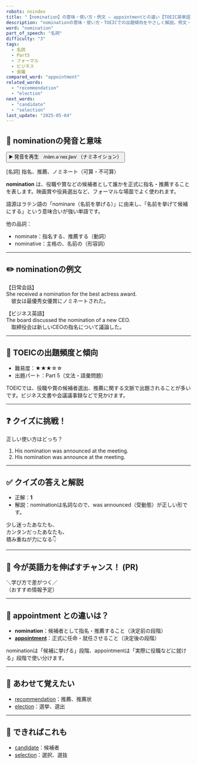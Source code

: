 ```yaml
---
robots: noindex
title: "【nomination】の意味・使い方・例文 ― appointmentとの違い【TOEIC英単語】"
description: "nominationの意味・使い方・TOEICでの出題傾向をやさしく解説。例文・クイズ付きでappointmentとの違いもわかりやすく学べます。"
word: "nomination"
part_of_speech: "名詞"
difficulty: "3"
tags:
  - 名詞
  - Part5
  - フォーマル
  - ビジネス
  - 会議
compared_word: "appointment"
related_words:
  - "recommendation"
  - "election"
next_words:
  - "candidate"
  - "selection"
last_update: "2025-05-04"
---
```


## 🔰 nominationの発音と意味

<button class="play-audio" onclick="playTTS('nomination')">
  <span class="play-audio-main">
    ▶️ 発音を再生　/nɑ̀m.əˈneɪ.ʃən/
  </span>
  <span class="play-audio-sub">
    （ナミネイション）
  </span>
</button>

[名詞] 指名、推薦、ノミネート（可算・不可算）

**nomination** は、役職や賞などの候補者として誰かを正式に指名・推薦することを表します。映画賞や役員選出など、フォーマルな場面でよく使われます。

語源はラテン語の「nominare（名前を挙げる）」に由来し、「名前を挙げて候補にする」という意味合いが強い単語です。

他の品詞：  
- nominate：指名する、推薦する（動詞）
- nominative：主格の、名前の（形容詞）

---

## ✏️ nominationの例文

【日常会話】  
She received a nomination for the best actress award.  
　彼女は最優秀女優賞にノミネートされた。

【ビジネス英語】  
The board discussed the nomination of a new CEO.  
　取締役会は新しいCEOの指名について議論した。

---

## 🎯 TOEICの出題頻度と傾向

- 難易度：★★★☆☆
- 出題パート：Part 5（文法・語彙問題）

TOEICでは、役職や賞の候補者選出、推薦に関する文脈で出題されることが多いです。ビジネス文書や会議議事録などで見かけます。

---

## ❓ クイズに挑戦！

正しい使い方はどっち？

1. His nomination was announced at the meeting.  
2. His nomination was announce at the meeting.

---

## ✅ クイズの答えと解説

- 正解：**1**
- 解説：nominationは名詞なので、was announced（受動態）が正しい形です。

少し迷ったあなたも、  
カンタンだったあなたも、  
積み重ねが力になる👇️

---

## 🚀 今が英語力を伸ばすチャンス！ (PR)

<div class="info-center">
＼学び方で差がつく／<br>  
（おすすめ情報予定）
</div>

---

## 🤔  appointment との違いは？

- **nomination**：候補者として指名・推薦すること（決定前の段階）
- **[appointment](/word/appointment/)**：正式に任命・就任させること（決定後の段階）

nominationは「候補に挙げる」段階、appointmentは「実際に役職などに就ける」段階で使い分けます。

---

## 🧩 あわせて覚えたい

- [recommendation](/word/recommendation/)：推薦、推薦状
- [election](/word/election/)：選挙、選出

---

## 📖 できればこれも

- [candidate](/word/candidate/)：候補者
- [selection](/word/selection/)：選択、選抜

<!-- cvid: aid47_bid15 -->
